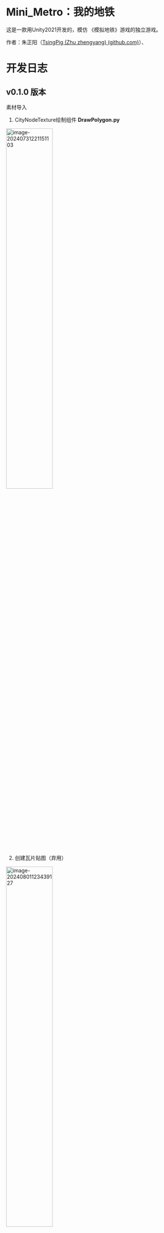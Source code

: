 # Mini_Metro：我的地铁
这是一款用Unity2021开发的，模仿 《模拟地铁》游戏的独立游戏。

作者：朱正阳（[TsingPig (Zhu zhengyang) (github.com)](https://github.com/TsingPig)）、

# 开发日志

## v0.1.0 版本

素材导入

1. CityNodeTexture绘制组件 **DrawPolygon.py**

<img src="https://github.com/user-attachments/assets/c0a75fd7-f9fa-4089-892f-17944a8c0c64" alt="image-20240731221151103" width="50%">

2. 创建瓦片贴图（弃用）

<img src="https://github.com/user-attachments/assets/3a97a0ae-36d1-41ca-b35b-3b0d5ea13161" alt="image-20240801123439127" width="50%">

3. Ripple效果 （城市节点点击产生涟漪）

<img src="https://github.com/user-attachments/assets/e98007a2-8f57-4037-96ba-4ea3c8f4fdcb" alt="image-20240801154103706" width="50%">

4. **LineDrawer.cs** 地铁线条绘制效果

<img src="https://github.com/user-attachments/assets/d75fea43-9bd0-462b-ba96-87c4cdbecce1" alt="image-20240801204633601" width="50%">

## v0.2.0 版本

1. 导入MVP框架，改用AA加载资源

2. 地铁线路生成管理器 **MetroLineManager.cs**

    拖动连线、磁吸效果、创建保护。

<img src="https://github.com/user-attachments/assets/049b18ef-f317-40bc-80d8-899f851e4cb8" alt="image-20240803203858611" width="50%">

3. 车站数字标号显示

![image](https://github.com/user-attachments/assets/6a70ff8c-cdf5-43a0-bf0a-fd8f6b302484)


​	4.  泊松分布（**PoissonDiskSampling.cs**）

## v0.3.0 版本

1. 地铁列车（**MetroTrain**）
![image](https://github.com/user-attachments/assets/3aab13ad-25ea-4e8a-9034-ddc5621cbde3)

2. 寻路算法

# 策划

用几何节点模拟城市区域车站（简称“车站”），市民有若干**出行需求**。

玩家的任务是通过**有限的地铁资源**，完成下面的若干目标：

- **生存模式**：尽可能让所有的地铁站**不拥堵**，运行最多的天数（不会有很多乘客在排队）

- **创意模式**：尽可能**最大化单位时间的运载客流人次**。
  
  $$
    \mu= \frac {所有站点在T时间内的入站人数+所有站点在T时间内的出站人数}{2}
  $$
  

## 有限的地铁资源

1. 地铁线路（MetroLine）：3 ~ 20条
2. 地铁列车（**MetroTrain**）：载客6人的动力列车头。
3. 地铁车厢（MetroCarriage）：载客6人的、需挂载至列车头的车厢节。
4. 隧道 / 桥梁（MetroBrigde）：用于穿越河流。
5. 换乘枢纽（MetroTransferHub）：提高车站的最大客容量（生存模式）、换乘效率（创意模式）。

## 车站(CityNode)

不同的几何图形，代表不同的城市功能区车站。例如，圆形代表居民区车站，三角形代表大型商业区车站，正方形代表学校/政府机构/写字楼等区域车站，菱形代表工业区。

| 车站类型                       | 几何图形 |
| ------------------------------ | -------- |
| 居民区车站                     | 圆形     |
| 大型商业区车站                 | 三角形   |
| 学校/政府机构/写字楼等区域车站 | 正方形   |
| 工业区车站                     | 菱形     |

## 出行需求(Target) & 乘客(MetroRider)

车站旁的黑色实心几何图形，代表一名乘客(**MetroRider**)的出行需求(**Target**)。

例如，一个圆形车站出现了一个三角形图形，代表这个市民有一个**前往城市中任意一个三角形车站的出行需求**。因此，合理的地铁规划，需要在能够**可达**（任一个车站的任一个需求都能满足）的情况下，尽可能减少车站拥堵，或者提高换乘效率。

车站出现的出行需求，在生存模式中，不会消失。这意味着不能满足的出行需求，会持续造成车站拥堵。在创意模式中，在等车过久后，该需求可能会消失。



## 生存模式

每个车站有一个最大客容量，如20人。过多的在该车站等候的市民，会造成车站拥堵。

## 创意模式

需要合理规划换乘线路，使得地铁运行效率最高。

## 城市发展

由于城市在不断发展，会增加新的车站需求。这意味车站会在一定时间内动态增加。场景中随机生成节点（CityNode，保证生成合理性），在生存模式和创意模式中，玩家允许重新设置线路。


